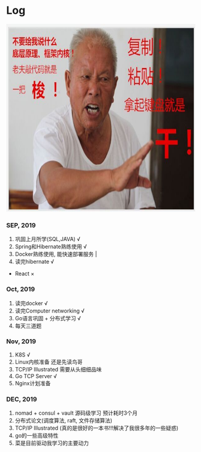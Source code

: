 # Log

<div align=center>
<img src="https://github.com/zzzyyyxxxmmm/basics/blob/master/image/1.png" width="700" height="500">
</div>

### SEP, 2019
1. 巩固上月所学(SQL,JAVA) √
2. Spring和Hibernate熟练使用 √
3. Docker熟练使用, 能快速部署服务 |
4. 读完hibernate √
* React ×

### Oct, 2019
1. 读完docker √
2. 读完Computer networking √
3. Go语言巩固 + 分布式学习 √
4. 每天三道题

### Nov, 2019
1. K8S √
2. Linux内核准备 还是先读鸟哥
3. TCP/IP Illustrated 需要从头细细品味
4. Go TCP Server √
5. Nginx计划准备

### DEC, 2019
1. nomad + consul + vault 源码级学习 预计耗时3个月
2. 分布式论文(调度算法, raft, 文件存储算法)
3. TCP/IP Illustrated (真的是很好的一本书!!!解决了我很多年的一些疑惑)
4. go的一些高级特性
5. 菜是目前驱动我学习的主要动力
